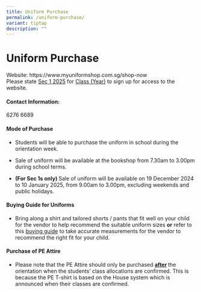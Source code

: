 ```yaml
---
title: Uniform Purchase
permalink: /uniform-purchase/
variant: tiptap
description: ""
---
```

<h1><strong>Uniform Purchase</strong></h1>
<p>Website: <a rel="noopener noreferrer nofollow" target="_blank">https://www.myuniformshop.com.sg/shop-now</a>
<br>Please state <u>Sec 1 2025</u> for <u>Class (Year)</u> to sign up for access
to the website.</p>
<h4>Contact Information:</h4>
<p>6276 6689</p>
<p></p>
<h4>Mode of Purchase</h4>
<ul data-tight="true" class="tight">
<li>
<p>Students will be able to purchase the uniform in school during the orientation
week.</p>
</li>
<li>
<p>Sale of uniform will be available at the bookshop from 7.30am to 3.00pm
during school terms.</p>
</li>
<li>
<p><strong>(For Sec 1s only) </strong>Sale of uniform will be available on
19 December 2024 to 10 January 2025, from 9.00am to 3.00pm, excluding weekends
and public holidays.</p>
</li>
</ul>
<h4>Buying Guide for Uniforms</h4>
<ul data-tight="true" class="tight">
<li>
<p>Bring along a shirt and tailored shorts / pants that fit well on your
child for the vendor to help recommend the suitable uniform sizes <strong>or</strong> refer
to this <a href="https://www.myuniformshop.com.sg/buying-guide" rel="noopener noreferrer nofollow" target="_blank">buying guide</a> to
take accurate measurements for the vendor to recommend the right fit for
your child.</p>
</li>
</ul>
<h4>Purchase of PE Attire</h4>
<ul data-tight="true" class="tight">
<li>
<p>Please note that the PE Attire should only be purchased <strong><u>after</u> </strong>the
orientation when the students’ class allocations are confirmed. This is
because the PE T-shirt is based on the House system which is announced
when their classes are confirmed.</p>
</li>
</ul>
<p></p>